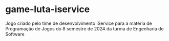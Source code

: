 # game-luta-iservice
Jogo criado pelo time de desenvolvimento iService para a matéria de Programação de Jogos do 8 semestre de 2024 da turma de Engenharia de Software
